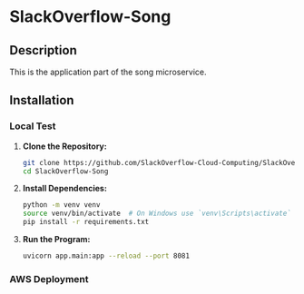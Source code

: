 # SlackOverflow-Song

## Description
This is the application part of the song microservice.

## Installation

### Local Test
1. **Clone the Repository:**
   ```bash
   git clone https://github.com/SlackOverflow-Cloud-Computing/SlackOverflow-Song
   cd SlackOverflow-Song
   
2. **Install Dependencies:**
   ```bash
   python -m venv venv
   source venv/bin/activate  # On Windows use `venv\Scripts\activate`
   pip install -r requirements.txt

3. **Run the Program:**
   ```bash
   uvicorn app.main:app --reload --port 8081

### AWS Deployment
